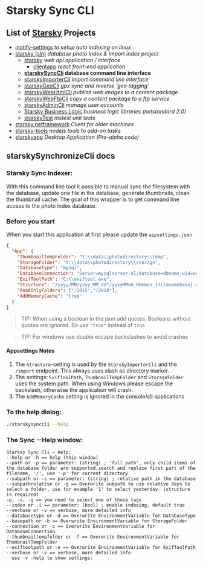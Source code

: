 # Starsky Sync CLI
## List of [Starsky](../../readme.md) Projects
* [inotify-settings](../../inotify-settings/readme.md) _to setup auto indexing on linux_
* [starsky (sln)](../../starsky/readme.md) _database photo index & import index project_
    * [starsky](../../starsky/starsky/readme.md) _web api application / interface_
        *  [clientapp](../../starsky/starsky/clientapp/readme.md) _react front-end application_
    * __[starskySyncCli](../../starsky/starskysynccli/readme.md)  database command line interface__
    * [starskyImporterCli](../../starsky/starskyimportercli/readme.md)  _import command line interface_
    * [starskyGeoCli](../../starsky/starskygeocli/readme.md)  _gpx sync and reverse 'geo tagging'_
    * [starskyWebHtmlCli](../../starsky/starskywebhtmlcli/readme.md)  _publish web images to a content package_
    * [starskyWebFtpCli](../../starsky/starskywebftpcli/readme.md)  _copy a content package to a ftp service_
    * [starskyAdminCli](../../starsky/starskyadmincli/readme.md)  _manage user accounts_
    * [Starsky Business Logic](../../starsky/starskybusinesslogic/readme.md) _business logic libraries (netstandard 2.0)_
    * [starskyTest](../../starsky/starskytest/readme.md)  _mstest unit tests_
* [starsky.netframework](../../starsky.netframework/readme.md) _Client for older machines_
* [starsky-tools](../../starsky-tools/readme.md) _nodejs tools to add-on tasks_
* [starskyapp](../../starskyapp/readme.md) _Desktop Application (Pre-alpha code)_

## starskySynchronizeCli docs

### Starsky Sync Indexer:
With this command line tool it possible to manual sync the filesystem with the database, update one file in the database, generate thumbnails, clean the thumbnail cache. The goal of this wrapper is to get command line access to the photo index database.

### Before you start

When you start this application at first please update the `appsettings.json`

```json
{
  "App": {
    "ThumbnailTempFolder": "Y:\\data\\photodirectory\\temp",
    "StorageFolder": "Y:\\data\\photodirectory\\storage",
    "DatabaseType": "mysql",
    "DatabaseConnection": "Server=mysqlserver.nl;database=dbname;uid=username;pwd=password;",
    "ExifToolPath": "C:\\exiftool.exe",
    "Structure": "/yyyy/MM/yyyy_MM_dd*/yyyyMMdd_HHmmss_{filenamebase}.ext",
    "ReadOnlyFolders": ["/2015","/2018"],
    "AddMemoryCache": "true"
  }
}
```

>    TIP: When using a boolean in the json add quotes. Booleans without quotes are ignored. So use `"true"` instead of `true`

>   TIP: For windows use double escape backslashes to avoid crashes

#### Appsettings Notes
1.  The `Structure`-setting is used by the `StarskyImporterCli` and the `/import` endpoint. This always uses slash as directory marker.
2.  The settings: `ExifToolPath`, `ThumbnailTempFolder` and  `StorageFolder` uses the system path.
    When using Windows please escape the backslash, otherwise the application will crash.
3.  The `AddMemoryCache` setting is ignored in the console/cli applications


### To the help dialog:
```sh
./starskysynccli --help
```

### The Sync --Help window:
```
Starksy Sync Cli ~ Help:
--help or -h == help (this window)
--path or -p == parameter: (string) ; 'full path', only child items of the database folder are supported,search and replace first part of the filename, '/', use '-p' for current directory
--subpath or -s == parameter: (string) ; relative path in the database
--subpathrelative or -g == Overwrite subpath to use relative days to select a folder, use for example '1' to select yesterday. (structure is required)
-p, -s, -g == you need to select one of those tags
--index or -i == parameter: (bool) ; enable indexing, default true
--verbose or -v == verbose, more detailed info
--databasetype or -d == Overwrite EnvironmentVariable for DatabaseType
--basepath or -b == Overwrite EnvironmentVariable for StorageFolder
--connection or -c == Overwrite EnvironmentVariable for DatabaseConnection
--thumbnailtempfolder or -f == Overwrite EnvironmentVariable for ThumbnailTempFolder
--exiftoolpath or -e == Overwrite EnvironmentVariable for ExifToolPath
--verbose or -v == verbose, more detailed info
  use -v -help to show settings:
```
